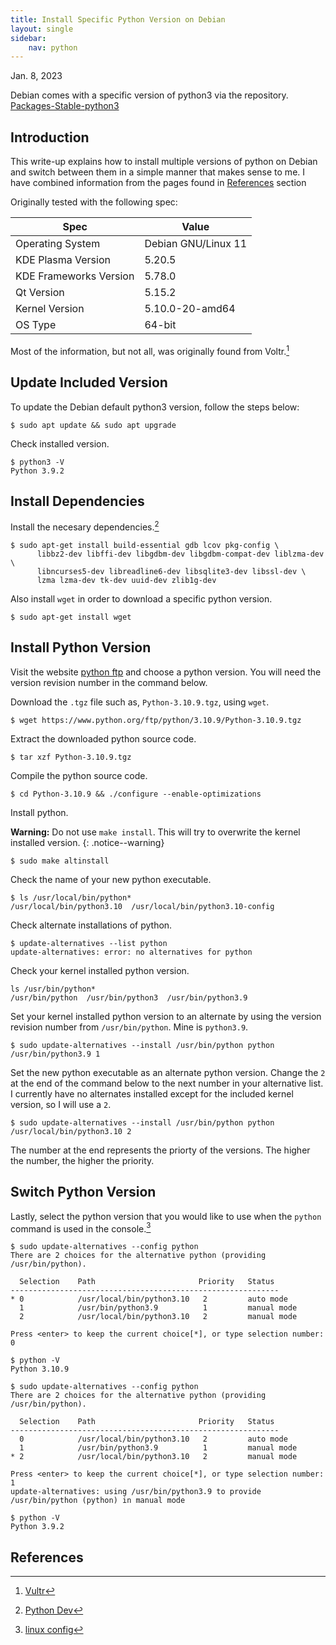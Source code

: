 ```yaml
---
title: Install Specific Python Version on Debian
layout: single
sidebar:
    nav: python
---
```


Jan. 8, 2023

Debian comes with a specific version of python3 via the repository. [Packages-Stable-python3](https://packages.debian.org/stable/python/python3)

## Introduction

This write-up explains how to install multiple versions of python on Debian and switch between them in a simple manner that makes sense to me. I have combined information from the pages found in [References](#references) section

Originally tested with the following spec:

| Spec | Value |
| - | - |
| Operating System | Debian GNU/Linux 11 |
| KDE Plasma Version | 5.20.5 |
| KDE Frameworks Version | 5.78.0 |
| Qt Version | 5.15.2 |
| Kernel Version | 5.10.0-20-amd64 |
| OS Type | 64-bit |

Most of the information, but not all, was originally found from Voltr.[^vultr]

## Update Included Version

To update the Debian default python3 version, follow the steps below:

```console
$ sudo apt update && sudo apt upgrade
```

Check installed version.

```console
$ python3 -V
Python 3.9.2
```

## Install Dependencies

Install the necesary dependencies.[^pythonDev]

```console
$ sudo apt-get install build-essential gdb lcov pkg-config \
      libbz2-dev libffi-dev libgdbm-dev libgdbm-compat-dev liblzma-dev \
      libncurses5-dev libreadline6-dev libsqlite3-dev libssl-dev \
      lzma lzma-dev tk-dev uuid-dev zlib1g-dev
```

Also install `wget` in order to download a specific python version.

```console
$ sudo apt-get install wget
```

## Install Python Version

Visit the website [python ftp](https://www.python.org/ftp/python) and choose a python version. You will need the version revision number in the command below.

Download the `.tgz` file such as, `Python-3.10.9.tgz`, using `wget`.

```console
$ wget https://www.python.org/ftp/python/3.10.9/Python-3.10.9.tgz
```

Extract the downloaded python source code.

```console
$ tar xzf Python-3.10.9.tgz
```

Compile the python source code.

```console
$ cd Python-3.10.9 && ./configure --enable-optimizations
```

Install python.

**Warning:** Do not use `make install`. This will try to overwrite the kernel installed version.
{: .notice--warning}

```console
$ sudo make altinstall
```

Check the name of your new python executable.

```console
$ ls /usr/local/bin/python*
/usr/local/bin/python3.10  /usr/local/bin/python3.10-config
```

Check alternate installations of python.

```console
$ update-alternatives --list python
update-alternatives: error: no alternatives for python
```

Check your kernel installed python version.

```console
ls /usr/bin/python*
/usr/bin/python  /usr/bin/python3  /usr/bin/python3.9
```

Set your kernel installed python version to an alternate by using the version revision number from `/usr/bin/python`. Mine is `python3.9`.

```console
$ sudo update-alternatives --install /usr/bin/python python /usr/bin/python3.9 1
```

Set the new python executable as an alternate python version. Change the `2` at the end of the command below to the next number in your alternative list. I currently have no alternates installed except for the included kernel version, so I will use a `2`.

```console
$ sudo update-alternatives --install /usr/bin/python python /usr/local/bin/python3.10 2
```

The number at the end represents the priorty of the versions. The higher the number, the higher the priority.

## Switch Python Version

Lastly, select the python version that you would like to use when the `python` command is used in the console.[^altswitch]

```console
$ sudo update-alternatives --config python
There are 2 choices for the alternative python (providing /usr/bin/python).

  Selection    Path                       Priority   Status
------------------------------------------------------------
* 0            /usr/local/bin/python3.10   2         auto mode
  1            /usr/bin/python3.9          1         manual mode
  2            /usr/local/bin/python3.10   2         manual mode

Press <enter> to keep the current choice[*], or type selection number: 0
```

```console
$ python -V
Python 3.10.9
```

```console
$ sudo update-alternatives --config python
There are 2 choices for the alternative python (providing /usr/bin/python).

  Selection    Path                       Priority   Status
------------------------------------------------------------
  0            /usr/local/bin/python3.10   2         auto mode
  1            /usr/bin/python3.9          1         manual mode
* 2            /usr/local/bin/python3.10   2         manual mode

Press <enter> to keep the current choice[*], or type selection number: 1
update-alternatives: using /usr/bin/python3.9 to provide /usr/bin/python (python) in manual mode
```

```console
$ python -V
Python 3.9.2
```

## References

[^vultr]: [Vultr](https://www.vultr.com/docs/update-python3-on-debian/)

[^pythonDev]: [Python Dev](https://devguide.python.org/getting-started/setup-building/#install-dependencies)

[^altswitch]: [linux config](https://linuxconfig.org/how-to-change-from-default-to-alternative-python-version-on-debian-linux)
